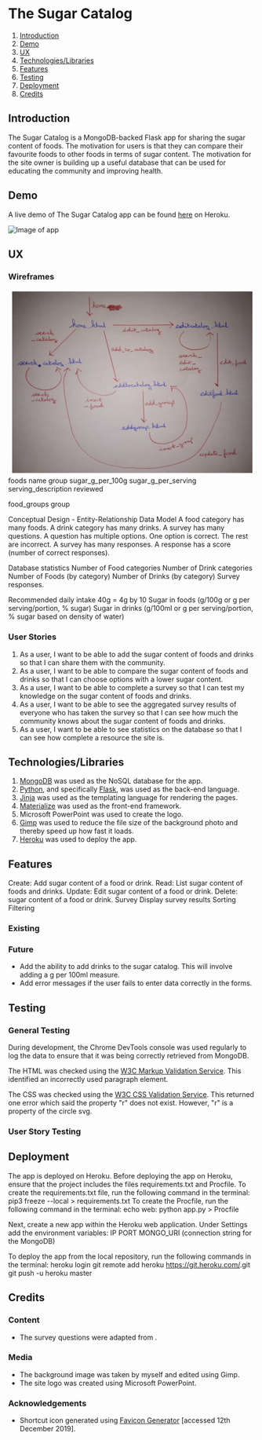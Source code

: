 <h1 id="title">The Sugar Catalog</h1>

1. [Introduction](#introduction)
2. [Demo](#demo)
3. [UX](#ux)
4. [Technologies/Libraries](#technologies)
5. [Features](#features)
6. [Testing](#testing)
7. [Deployment](#deployment)
8. [Credits](#credits)

<h2 id="introduction">Introduction</h2>

The Sugar Catalog is a MongoDB-backed Flask app for sharing the sugar content of foods. The motivation for users is that they can compare their favourite foods to other foods in terms of sugar content. The motivation for the site owner is building up a useful database that can be used for educating the community and improving health.

<h2 id="demo">Demo</h2>

A live demo of The Sugar Catalog app can be found [here]() on Heroku.

<img src="images/website_deviceframes.jpg" alt="Image of app">

<h2 id="ux">UX</h2>

### Wireframes

<img src="static/img/navigation_flow.jpg" alt="Image of app">
foods
name
group
sugar_g_per_100g
sugar_g_per_serving
serving_description
reviewed

food_groups
group

Conceptual Design - Entity-Relationship Data Model
A food category has many foods.
A drink category has many drinks.
A survey has many questions.
A question has multiple options. One option is correct. The rest are incorrect.
A survey has many responses.
A response has a score (number of correct responses).

Database statistics
Number of Food categories
Number of Drink categories
Number of Foods (by category)
Number of Drinks (by category)
Survey responses.

Recommended daily intake
40g = 4g by 10
Sugar in foods (g/100g or g per serving/portion, % sugar)
Sugar in drinks (g/100ml or g per serving/portion, % sugar based on density of water)

### User Stories
1. As a user, I want to be able to add the sugar content of foods and drinks so that I can share them with the community.
2. As a user, I want to be able to compare the sugar content of foods and drinks so that I can choose options with a lower sugar content.
3. As a user, I want to be able to complete a survey so that I can test my knowledge on the sugar content of foods and drinks.
4. As a user, I want to be able to see the aggregated survey results of everyone who has taken the survey so that I can see how much the community knows about the sugar content of foods and drinks.
5. As a user, I want to be able to see statistics on the database so that I can see how complete a resource the site is.

<h2 id="technologies">Technologies/Libraries</h2>

1. [MongoDB](https://www.mongodb.com/) was used as the NoSQL database for the app.
2. [Python](https://www.python.org/), and specifically [Flask](https://flask.palletsprojects.com/en/1.1.x/), was used as the back-end language.
3. [Jinja](https://jinja.palletsprojects.com/en/2.10.x/) was used as the templating language for rendering the pages.
4. [Materialize](https://materializecss.com/) was used as the front-end framework.
5. Microsoft PowerPoint was used to create the logo.
6. [Gimp](https://www.gimp.org/) was used to reduce the file size of the background photo and thereby speed up how fast it loads.
7. [Heroku](https://www.heroku.com/) was used to deploy the app.

<h2 id="features">Features</h2>

Create: Add sugar content of a food or drink.
Read: List sugar content of foods and drinks.
Update: Edit sugar content of a food or drink.
Delete: sugar content of a food or drink.
Survey
Display survey results
Sorting
Filtering

### Existing
### Future
- Add the ability to add drinks to the sugar catalog. This will involve adding a g per 100ml measure.
- Add error messages if the user fails to enter data correctly in the forms.

<h2 id="testing">Testing</h2>

### General Testing

During development, the Chrome DevTools console was used regularly to log the data to ensure that it was being correctly retrieved from MongoDB.

The HTML was checked using the [W3C Markup Validation Service](https://validator.w3.org/). This identified an incorrectly used paragraph element.

The CSS was checked using the [W3C CSS Validation Service](https://jigsaw.w3.org/css-validator/). This returned one error which said the property "r" does not exist. However, "r" is a property of the circle svg.

### User Story Testing

<h2 id="deployment">Deployment</h2>

The app is deployed on Heroku. Before deploying the app on Heroku, ensure that the project includes the files requirements.txt and Procfile. To create the requirements.txt file, run the following command in the terminal:
pip3 freeze --local > requirements.txt
To create the Procfile, run the following command in the terminal:
echo web: python app.py > Procfile

Next, create a new app within the Heroku web application. Under Settings add the environment variables:
IP
PORT
MONGO_URI (connection string for the MongoDB)

To deploy the app from the local repository, run the following commands in the terminal:
heroku login
git remote add heroku https://git.heroku.com/<insert app name>.git
git push -u heroku master

<h2 id="credits">Credits</h2>

### Content
- The survey questions were adapted from []().

### Media
- The background image was taken by myself and edited using Gimp.
- The site logo was created using Microsoft PowerPoint.

### Acknowledgements
* Shortcut icon generated using [Favicon Generator](https://realfavicongenerator.net/) [accessed 12th December 2019].
